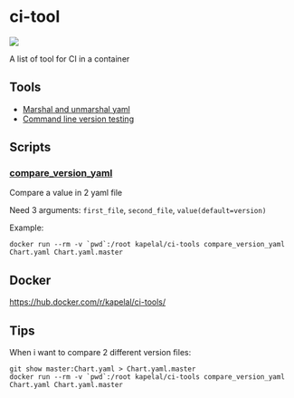 # ci-tool

![](https://circleci.com/gh/Kapelal/ci-tools/tree/master.svg?style=shield)

A list of tool for CI in a container

## Tools

+ [Marshal and unmarshal yaml](https://github.com/ghodss/yaml)
+ [Command line version testing](https://github.com/Masterminds/vert)

## Scripts

### [compare_version_yaml](./scripts/compare_version_yaml)

Compare a value in 2 yaml file

Need 3 arguments: `first_file`, `second_file`, `value(default=version)`

Example:
```
docker run --rm -v `pwd`:/root kapelal/ci-tools compare_version_yaml Chart.yaml Chart.yaml.master
```

## Docker

https://hub.docker.com/r/kapelal/ci-tools/

## Tips

When i want to compare 2 different version files:

```
git show master:Chart.yaml > Chart.yaml.master
docker run --rm -v `pwd`:/root kapelal/ci-tools compare_version_yaml Chart.yaml Chart.yaml.master

```
